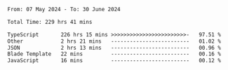 
<!--START_SECTION:waka-->

```txt
From: 07 May 2024 - To: 30 June 2024

Total Time: 229 hrs 41 mins

TypeScript       226 hrs 15 mins >>>>>>>>>>>>>>>>>>>>>>>>-   97.51 %
Other            2 hrs 21 mins   -------------------------   01.02 %
JSON             2 hrs 13 mins   -------------------------   00.96 %
Blade Template   22 mins         -------------------------   00.16 %
JavaScript       16 mins         -------------------------   00.12 %
```

<!--END_SECTION:waka-->

<!--

### Hi there 👋
**Iam-cesar/Iam-cesar** is a ✨ _special_ ✨ repository because its `README.md` (this file) appears on your GitHub profile.

Here are some ideas to get you started:

- 🔭 I’m currently working on ...
- 🌱 I’m currently learning ...
- 👯 I’m looking to collaborate on ...
- 🤔 I’m looking for help with ...
- 💬 Ask me about ...
- 📫 How to reach me: ...
- 😄 Pronouns: ...
- ⚡ Fun fact: ...
-->
